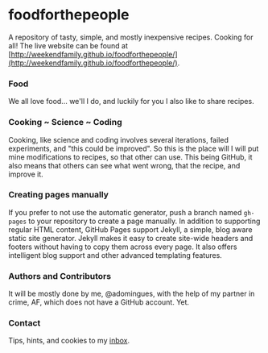 # foodforthepeople
A repository of tasty, simple, and mostly inexpensive recipes. Cooking for all! The live website can be found at [http://weekendfamily.github.io/foodforthepeople/](http://weekendfamily.github.io/foodforthepeople/).

### Food
We all love food... we'll I do, and luckily for you I also like to share recipes.

### Cooking ~ Science ~ Coding
Cooking, like science and coding involves several iterations, failed experiments, and "this could be improved". So this is the place will I will put mine modifications to recipes, so that other can use. This being GitHub, it also means that others can see what went wrong, that the recipe, and improve it. 

### Creating pages manually
If you prefer to not use the automatic generator, push a branch named `gh-pages` to your repository to create a page manually. In addition to supporting regular HTML content, GitHub Pages support Jekyll, a simple, blog aware static site generator. Jekyll makes it easy to create site-wide headers and footers without having to copy them across every page. It also offers intelligent blog support and other advanced templating features.

### Authors and Contributors
It will be mostly done by me, @adomingues, with the help of my partner in crime, AF, which does not have a GitHub account. Yet.

### Contact
Tips, hints, and cookies to my [inbox](amjdomingues@gmail.com).


